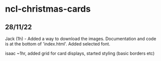 # ncl-christmas-cards

## 28/11/22
Jack (1h) - Added a way to download the images. Documentation and code is at the bottom of 'index.html'. Added selected font.


isaac ~1hr, added grid for card displays, started styling (basic borders etc)

